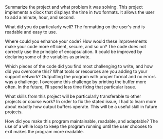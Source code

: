 Summarize the project and what problem it was solving.
This project implements a clock that displays the time in two formats. It allows the user to add a minute, hour, and second.

What did you do particularly well?
The formatting on the user's end is readable and easy to use.

Where could you enhance your code? How would these improvements make your code more efficient, secure, and so on?
The code does not correctly use the principle of encapsulation. It could be improved by declaring some of the variables as private.

Which pieces of the code did you find most challenging to write, and how did you overcome this? What tools or resources are you adding to your support network?
Outputting the program with proper format and no errors was a challenge. I overcame this challenge by printing the buffer more often. In the future, I’ll spend less time fixing that particular issue. 

What skills from this project will be particularly transferable to other projects or course work?
In order to fix the stated issue, I had to learn more about exactly how output buffers operate. This will be a useful skill in future projects.

How did you make this program maintainable, readable, and adaptable?
The use of a while loop to keep the program running until the user chooses to exit makes the program more readable.
